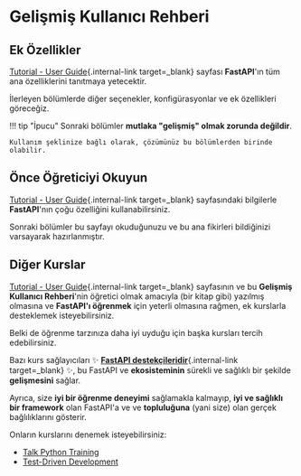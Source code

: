 # Gelişmiş Kullanıcı Rehberi

## Ek Özellikler

[Tutorial - User Guide](../tutorial/index.md){.internal-link target=_blank} sayfası **FastAPI**'ın tüm ana özelliklerini tanıtmaya yetecektir.

İlerleyen bölümlerde diğer seçenekler, konfigürasyonlar ve ek özellikleri göreceğiz.

!!! tip "İpucu"
    Sonraki bölümler **mutlaka "gelişmiş" olmak zorunda değildir**.

    Kullanım şeklinize bağlı olarak, çözümünüz bu bölümlerden birinde olabilir.

## Önce Öğreticiyi Okuyun

[Tutorial - User Guide](../tutorial/index.md){.internal-link target=_blank} sayfasındaki bilgilerle **FastAPI**'nın çoğu özelliğini kullanabilirsiniz.

Sonraki bölümler bu sayfayı okuduğunuzu ve bu ana fikirleri bildiğinizi varsayarak hazırlanmıştır.

## Diğer Kurslar

[Tutorial - User Guide](../tutorial/index.md){.internal-link target=_blank} sayfasının ve bu **Gelişmiş Kullanıcı Rehberi**'nin öğretici olmak amacıyla (bir kitap gibi) yazılmış olmasına ve **FastAPI'ı öğrenmek** için yeterli olmasına rağmen, ek kurslarla desteklemek isteyebilirsiniz.

Belki de öğrenme tarzınıza daha iyi uyduğu için başka kursları tercih edebilirsiniz.

Bazı kurs sağlayıcıları ✨ [**FastAPI destekçileridir**](../help-fastapi.md#sponsor-the-author){.internal-link target=_blank} ✨, bu FastAPI ve **ekosisteminin** sürekli ve sağlıklı bir şekilde **gelişmesini** sağlar.

Ayrıca, size **iyi bir öğrenme deneyimi** sağlamakla kalmayıp, **iyi ve sağlıklı bir framework** olan FastAPI'a ve ve **topluluğuna** (yani size) olan gerçek bağlılıklarını gösterir.

Onların kurslarını denemek isteyebilirsiniz:

* <a href="https://training.talkpython.fm/fastapi-courses" class="external-link" target="_blank">Talk Python Training</a>
* <a href="https://testdriven.io/courses/tdd-fastapi/" class="external-link" target="_blank">Test-Driven Development</a>
